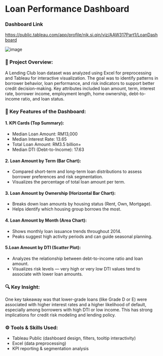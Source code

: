 # Loan Performance Dashboard

### Dashboard Link
https://public.tableau.com/app/profile/nik.si.qin/viz/AAW317Part1/LoanDashboard 

![image](https://github.com/user-attachments/assets/8815f599-2b0a-4182-86a1-de3dd596b502)

### 📝 Project Overview:
A Lending Club loan dataset was analyzed using Excel for preprocessing and Tableau for interactive visualization. The goal was to identify patterns in borrower behavior, loan performance, and risk indicators to support better credit decision-making. Key attributes included loan amount, term, interest rate, borrower income, employment length, home ownership, debt-to-income ratio, and loan status.


### 🧩 Key Features of the Dashboard:   
#### 1. KPI Cards (Top Summary):   
- Median Loan Amount: RM13,000   
- Median Interest Rate: 13.65   
- Total Loan Amount: RM3.5 billion+   
- Median DTI (Debt-to-Income): 17.63   

#### 2. Loan Amount by Term (Bar Chart):   
- Compared short-term and long-term loan distributions to assess borrower preferences and risk segmentation. 
- Visualizes the percentage of total loan amount per term.   

#### 3. Loan Amount by Ownership (Horizontal Bar Chart):   
- Breaks down loan amounts by housing status (Rent, Own, Mortgage).   
- Helps identify which housing group borrows the most.   

#### 4. Loan Amount by Month (Area Chart):   
- Shows monthly loan issuance trends throughout 2014.   
- Peaks suggest high activity periods and can guide seasonal planning.   

#### 5.Loan Amount by DTI (Scatter Plot):   
- Analyzes the relationship between debt-to-income ratio and loan amount.   
- Visualizes risk levels — very high or very low DTI values tend to associate with lower loan amounts.

### 🔍 Key Insight:   
One key takeaway was that lower-grade loans (like Grade D or E) were associated with higher interest rates and a higher likelihood of default, especially among borrowers with high DTI or low income. This has strong implications for credit risk modeling and lending policy.   

### ⚙️ Tools & Skills Used:    
- Tableau Public (dashboard design, filters, tooltip interactivity)   
- Excel (data preprocessing)   
- KPI reporting & segmentation analysis   
